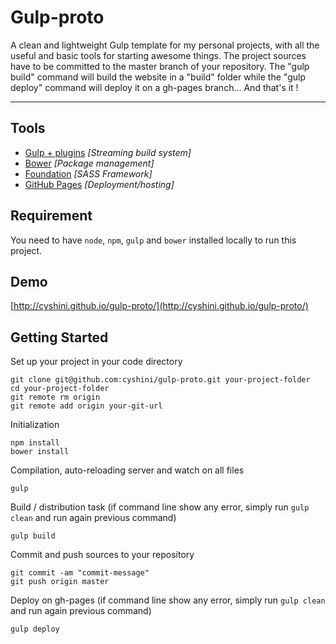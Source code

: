 # Gulp-proto

A clean and lightweight Gulp template for my personal projects, with all the useful and basic tools for starting awesome things. The project sources have to be committed to the master branch of your repository. The "gulp build" command will build the website in a "build" folder while the "gulp deploy" command will deploy it on a gh-pages branch... And that's it !

- - -

## Tools

- [Gulp + plugins](http://gulpjs.com/) *[Streaming build system]*
- [Bower](http://bower.io/) *[Package management]*
- [Foundation](http://foundation.zurb.com/) *[SASS Framework]*
- [GitHub Pages](http://pages.github.com) *[Deployment/hosting]*

## Requirement

You need to have `node`, `npm`, `gulp` and `bower` installed locally to run this project.

## Demo
[http://cyshini.github.io/gulp-proto/](http://cyshini.github.io/gulp-proto/)

## Getting Started

Set up your project in your code directory

    git clone git@github.com:cyshini/gulp-proto.git your-project-folder
    cd your-project-folder
    git remote rm origin
    git remote add origin your-git-url

Initialization

    npm install
    bower install

Compilation, auto-reloading server and watch on all files

    gulp

Build / distribution task (if command line show any error, simply run `gulp clean` and run again previous command)

    gulp build

Commit and push sources to your repository

    git commit -am "commit-message"
    git push origin master

Deploy on gh-pages (if command line show any error, simply run `gulp clean` and run again previous command)

    gulp deploy
